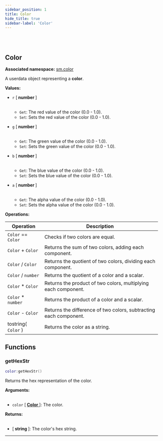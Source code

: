 ```yaml
---
sidebar_position: 1
title: Color
hide_title: true
sidebar-label: 'Color'
---
```


<br></br>

## Color

**Associated namespace:** [sm.color](/docs/lua/game_script_env/static_functions/sm.color)

A userdata object representing a <strong>color</strong>.

<strong>Values:</strong>

- <code>r</code> [<strong> number </strong>] <br></br>

	- <code>Get</code>: The red value of the color (0.0 - 1.0).
	- <code>Set</code>: Sets the red value of the color (0.0 - 1.0).


- <code>g</code> [<strong> number </strong>] <br></br>

	- <code>Get</code>: The green value of the color (0.0 - 1.0).
	- <code>Set</code>: Sets the green value of the color (0.0 - 1.0).


- <code>b</code> [<strong> number </strong>] <br></br>

	- <code>Get</code>: The blue value of the color (0.0 - 1.0).
	- <code>Set</code>: Sets the blue value of the color (0.0 - 1.0).


- <code>a</code> [<strong> number </strong>] <br></br>

	- <code>Get</code>: The alpha value of the color (0.0 - 1.0).
	- <code>Set</code>: Sets the alpha value of the color (0.0 - 1.0).


<strong>Operations:</strong>

| Operation   | Description |
| ----------- | ----------- |
| <code>Color</code> == <code>Color</code> | Checks if two colors are equal. |
| <code>Color</code> + <code>Color</code> | Returns the sum of two colors, adding each component. |
| <code>Color</code> / <code>Color</code> | Returns the quotient of two colors, dividing each component. |
| <code>Color</code> / <code>number</code> | Returns the quotient of a color and a scalar. |
| <code>Color</code> * <code>Color</code> | Returns the product of two colors, multiplying each component. |
| <code>Color</code> * <code>number</code> | Returns the product of a color and a scalar. |
| <code>Color</code> - <code>Color</code> | Returns the difference of two colors, subtracting each component. |
| tostring( <code>Color</code> ) | Returns the color as a string. |

## Functions

### getHexStr

```lua
color:getHexStr()
```

Returns the hex representation of the color.

<strong>Arguments:</strong> <br></br>

- <code>color</code> [<strong> <a href="/docs/lua/terrain_script_env/userdata/Color"> Color </a> </strong>]: The color.

<strong>Returns:</strong> <br></br>

- [<strong> string </strong>]: The color's hex string.

---

